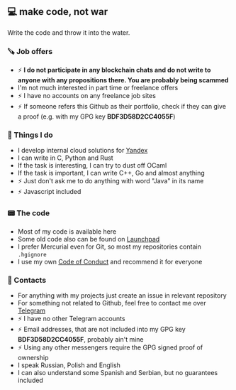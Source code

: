 ## 💻 make code, not war

Write the code and throw it into the water.

### 🪚 Job offers

- ⚡ **I do not participate in any blockchain chats and do not write to anyone with any propositions there. You are probably being scammed**
- I'm not much interested in part time or freelance offers
- ⚡ I have no accounts on any freelance job sites
- ⚡ If someone refers this Github as their portfolio, check if they can give a proof (e.g. with my GPG key **BDF3D58D2CC4055F**)

### 🔌 Things I do
- I develop internal cloud solutions for [Yandex](https://yandex.com)
- I can write in C, Python and Rust
- If the task is interesting, I can try to dust off OCaml
- If the task is important, I can write C++, Go and almost anything
- ⚡ Just don't ask me to do anything with word "Java" in its name
- ⚡ Javascript included

### 📟 The code
- Most of my code is available here
- Some old code also can be found on [Launchpad](https://code.launchpad.net/~torkvemada)
- I prefer Mercurial even for Git, so most my repositories contain `.hgignore`
- I use my own [Code of Conduct](https://github.com/torkve/torkve-code-of-conduct) and recommend it for everyone

### 💬 Contacts

- For anything with my projects just create an issue in relevant repository
- For something not related to Github, feel free to contact me over [Telegram](https://t.me/the_ook)
- ⚡ I have no other Telegram accounts
- ⚡ Email addresses, that are not included into my GPG key **BDF3D58D2CC4055F**, probably ain't mine
- ⚡ Using any other messengers require the GPG signed proof of ownership
- I speak Russian, Polish and English
- I can also understand some Spanish and Serbian, but no guarantees included


<!--
**torkve/torkve** is a ✨ _special_ ✨ repository because its `README.md` (this file) appears on your GitHub profile.

Here are some ideas to get you started:

-  I’m currently working on ...
- 🌱 I’m currently learning ...
- 👯 I’m looking to collaborate on ...
- 🤔 I’m looking for help with ...
-  Ask me about ...
- 📫 How to reach me: ...
- 😄 Pronouns: ...
- ⚡ Fun fact: ...
-->
